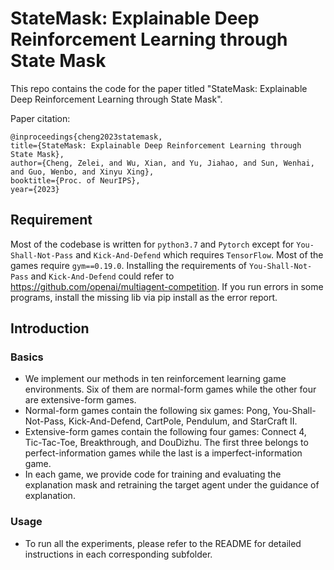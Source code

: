 # StateMask: Explainable Deep Reinforcement Learning through State Mask

This repo contains the code for the paper titled "StateMask: Explainable Deep Reinforcement Learning through State Mask".

Paper citation:
```
@inproceedings{cheng2023statemask,
title={StateMask: Explainable Deep Reinforcement Learning through State Mask},
author={Cheng, Zelei, and Wu, Xian, and Yu, Jiahao, and Sun, Wenhai, and Guo, Wenbo, and Xinyu Xing},
booktitle={Proc. of NeurIPS},
year={2023}
```

## Requirement
Most of the codebase is written for ```python3.7``` and ```Pytorch``` except for `You-Shall-Not-Pass` and `Kick-And-Defend` which requires `TensorFlow`. Most of the games require `gym==0.19.0`. Installing the requirements of `You-Shall-Not-Pass` and `Kick-And-Defend` could refer to https://github.com/openai/multiagent-competition. If you run errors in some programs, install the missing lib via pip install as the error report. 

## Introduction
### Basics
- We implement our methods in ten reinforcement learning game environments. Six of them are normal-form games while the other four are extensive-form games.
- Normal-form games contain the following six games: Pong, You-Shall-Not-Pass, Kick-And-Defend, CartPole, Pendulum, and StarCraft II.
- Extensive-form games contain the following four games: Connect 4, Tic-Tac-Toe, Breakthrough, and DouDizhu. The first three belongs to perfect-information games while the last is a imperfect-information game.
- In each game, we provide code for training and evaluating the explanation mask and retraining the target agent under the guidance of explanation.

### Usage
- To run all the experiments, please refer to the README for detailed instructions in each corresponding subfolder.
